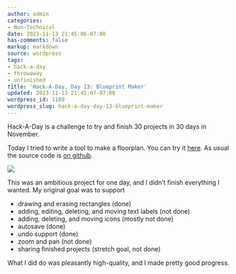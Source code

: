 ```yaml
---
author: admin
categories:
- Non-Technical
date: 2023-11-13 21:45:06-07:00
has-comments: false
markup: markdown
source: wordpress
tags:
- hack-a-day
- throwaway
- unfinished
title: 'Hack-A-Day, Day 13: Blueprint Maker'
updated: 2023-11-13 21:45:07-07:00
wordpress_id: 1189
wordpress_slug: hack-a-day-day-13-blueprint-maker
---
```

Hack-A-Day is a challenge to try and finish 30 projects in 30 days in November.

Today I tried to write a tool to make a floorplan. You can try it [here](https://za3k.github.io/ha3k-13-blueprint/). As usual the source code is [on github](https://github.com/za3k/ha3k-13-blueprint).

[![](https://blog.za3k.com/wp-content/uploads/2023/11/screenshot-3.png)](https://za3k.github.io/ha3k-13-blueprint/)

This was an ambitious project for one day, and I didn’t finish everything I wanted. My original goal was to support

-   drawing and erasing rectangles (done)
-   adding, editing, deleting, and moving text labels (not done)
-   adding, deleting, and moving icons (mostly not done)
-   autosave (done)
-   undo support (done)
-   zoom and pan (not done)
-   sharing finished projects (stretch goal, not done)

What I did do was pleasantly high-quality, and I made pretty good progress.
